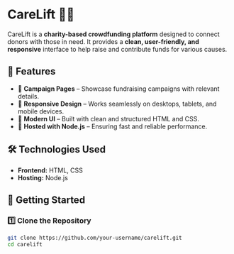 # CareLift 🚀💙

CareLift is a **charity-based crowdfunding platform** designed to connect donors with those in need. It provides a **clean, user-friendly, and responsive** interface to help raise and contribute funds for various causes.

## 🌟 Features

- 🎯 **Campaign Pages** – Showcase fundraising campaigns with relevant details.  
- 📱 **Responsive Design** – Works seamlessly on desktops, tablets, and mobile devices.  
- 🎨 **Modern UI** – Built with clean and structured HTML and CSS.  
- 🚀 **Hosted with Node.js** – Ensuring fast and reliable performance.  

## 🛠️ Technologies Used

- **Frontend:** HTML, CSS  
- **Hosting:** Node.js  

## 🚀 Getting Started

### 1️⃣ Clone the Repository
```sh
git clone https://github.com/your-username/carelift.git
cd carelift
